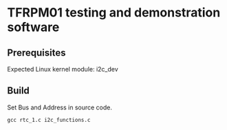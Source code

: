# TFRPM01 testing and demonstration software  


## Prerequisites

Expected Linux kernel module: i2c_dev

## Build

Set Bus and Address in source code.

    gcc rtc_1.c i2c_functions.c
